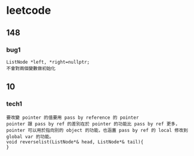# leetcode
## 148
### bug1 
    ListNode *left, *right=nullptr;
    不會對兩個變數做初始化
## 10
### tech1
    要改變 pointer 的值要用 pass by reference 的 pointer
    pointer 跟 pass by ref 的差別在於 pointer 的功能比 pass by ref 更多，pointer 可以用於指向別的 object 的功能，也涵蓋 pass by ref 的 local 修改到 global var 的功能。
    void reverselist(ListNode*& head, ListNode*& tail){
    }
